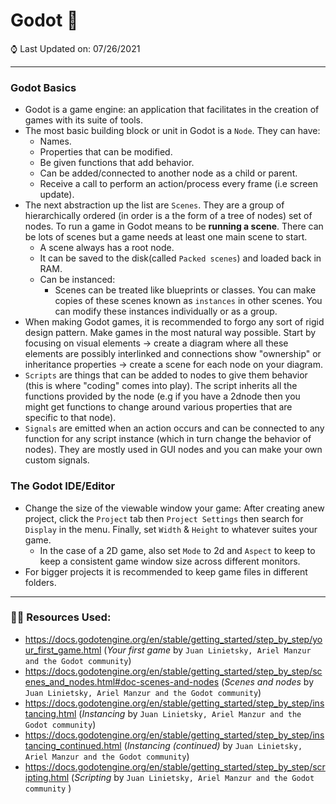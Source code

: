 ﻿# Godot 🤖

⌚ Last Updated on: 07/26/2021

***
### Godot Basics
- Godot is a game engine: an application that facilitates in the creation of games with its suite of tools.
- The most basic building block or unit in Godot is a `Node`. They can have:
	- Names.
	- Properties that can be modified.
	- Be given functions that add behavior.
	- Can be added/connected to another node as a child or parent.
	- Receive a call to perform an action/process every frame (i.e screen update).
- The next abstraction up the list are `Scenes`. They are a group of hierarchically ordered (in order is a the form of a tree of nodes) set of nodes. To run a game in Godot means to be **running a scene**. There can be lots of scenes but a game needs at least one main scene to start.
	- A scene always has a root node.
	- It can be saved to the disk(called `Packed scenes`) and loaded back in RAM.
	- Can be instanced:
		- Scenes can be treated like blueprints or classes. You can make copies of these scenes known as `instances` in other scenes. You can modify these instances individually or as a group.
- When making Godot games, it is recommended to forgo any sort of rigid design pattern. Make games in the most natural way possible. Start by focusing on visual elements -> create a diagram where all these elements are possibly interlinked and connections show "ownership" or inheritance properties -> create a scene for each node on your diagram.  
- `Scripts` are things that can be added to nodes to give them behavior (this is where "coding" comes into play). The script inherits all the functions provided by the node (e.g if you have a 2dnode then you might get functions to change around various properties that are specific to that node). 
- `Signals` are emitted when an action occurs and can be connected to any function for any script instance (which in turn change the behavior of nodes). They are mostly used in GUI nodes and you can make your own custom signals.

### The Godot IDE/Editor
- Change the size of the viewable window your game: After creating anew project, click the `Project` tab then `Project Settings` then search for `Display` in the menu. Finally, set `Width` & `Height` to whatever suites your game.
	- In the case of a 2D game, also set `Mode` to 2d and `Aspect` to keep to keep a consistent game window size across different monitors.
- For bigger projects it is recommended to keep game files in different folders.

***

### 🥽🥼 Resources Used:

- https://docs.godotengine.org/en/stable/getting_started/step_by_step/your_first_game.html (*Your first game* by `Juan Linietsky, Ariel Manzur and the Godot community`)
-	https://docs.godotengine.org/en/stable/getting_started/step_by_step/scenes_and_nodes.html#doc-scenes-and-nodes (*Scenes and nodes*  by `Juan Linietsky, Ariel Manzur and the Godot community`)
-	https://docs.godotengine.org/en/stable/getting_started/step_by_step/instancing.html (*Instancing* by `Juan Linietsky, Ariel Manzur and the Godot community`)
-	https://docs.godotengine.org/en/stable/getting_started/step_by_step/instancing_continued.html (*Instancing (continued)* by `Juan Linietsky, Ariel Manzur and the Godot community`)
-	https://docs.godotengine.org/en/stable/getting_started/step_by_step/scripting.html (*Scripting* by `Juan Linietsky, Ariel Manzur and the Godot community` )
